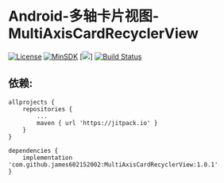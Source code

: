 # Android-多轴卡片视图-MultiAxisCardRecyclerView

[![License](https://img.shields.io/badge/License%20-Apache%202-337ab7.svg)](https://www.apache.org/licenses/LICENSE-2.0)
[![MinSDK](https://img.shields.io/badge/API-14%2B-brightgreen.svg?style=flat)](https://android-arsenal.com/api?level=14)
[![](https://jitpack.io/v/james602152002/MultiAxisCardRecyclerView.svg)]
[![Build Status](https://travis-ci.org/james602152002/MultiAxisCardRecyclerView.svg?branch=master)](https://travis-ci.org/james602152002/MultiAxisCardRecyclerView)


## 依赖:

```
allprojects {
	repositories {
		...
		maven { url 'https://jitpack.io' }
	}
}
```

```
dependencies {
	implementation 'com.github.james602152002:MultiAxisCardRecyclerView:1.0.1'
}
```
